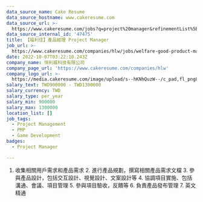 ```yaml
---
data_source_name: Cake Resume
data_source_hostname: www.cakeresume.com
data_source_url: >-
  https://www.cakeresume.com/jobs?q=project%20manager&refinementList%5Blang_name%5D%5B0%5D=English&refinementList%5Bsalary_type%5D=per_year&range%5Bsalary_range%5D%5Bmin%5D=1000000&page=2
data_source_internal_id: '47475'
title: 【福利佳】產品經理 Project Manager
job_url: >-
  https://www.cakeresume.com/companies/hlw/jobs/welfare-good-product-manager-project-manager
date: 2022-10-07T03:22:10.243Z
company_name: 恒利威科技有限公司
company_page_url: 'https://www.cakeresume.com/companies/hlw'
company_logo_url: >-
  https://media.cakeresume.com/image/upload/s--hKNhQuzW--/c_pad,fl_png8,h_200,w_200/v1588931063/hy1t23xmgxconhwywxnq.png
salary_text: TWD900000 - TWD1300000
salary_currency: TWD
salary_type: per_year
salary_min: 900000
salary_max: 1300000
location_list: []
job_tags:
  - Project Management
  - PMP
  - Game Development
badges:
  - Project Manager

---
```


1. 收集相關用戶需求和產品需求 2. 進行產品規劃，撰寫相關產品需求文檔 3. 參與產品設計，包括交互設計、視覺設計、文案設計等 4. 協調項目實施、包括溝通、會議、項目管理 5. 參與項目驗收，反饋等 6. 負責產品發布管理 7. 英文精通